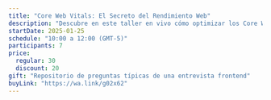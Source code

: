 ```yaml
---
title: "Core Web Vitals: El Secreto del Rendimiento Web"
description: "Descubre en este taller en vivo cómo optimizar los Core Web Vitals para lograr sitios más rápidos, estables y efectivos."
startDate: 2025-01-25
schedule: "10:00 a 12:00 (GMT-5)"
participants: 7
price:
  regular: 30
  discount: 20
gift: "Repositorio de preguntas típicas de una entrevista frontend"
buyLink: "https://wa.link/g02x62"
---
```

